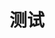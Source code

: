 <script setup>
import demoEventBus from "../../packages/components/demo/parent.vue"
</script>

# 测试

<demoEventBus />
